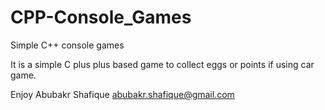 # CPP-Console_Games
Simple C++ console games

It is a simple C plus plus based game to collect eggs or points if using car game.

Enjoy
Abubakr Shafique
abubakr.shafique@gmail.com

